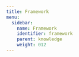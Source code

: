 ```yaml
---
title: Framework
menu:
  sidebar:
    name: Framework
    identifier: framework
    parent: knowledge
    weight: 012
---
```

